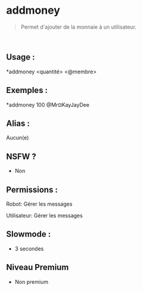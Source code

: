 # addmoney

> Permet d'ajouter de la monnaie à un utilisateur.

<br>

## Usage :

*addmoney <quantité> <@membre>

## Exemples :

*addmoney 100 @Mr¤KayJayDee

## Alias :

Aucun(e)

## NSFW ?

- Non

## Permissions :

Robot: Gérer les messages
<br>

Utilisateur: Gérer les messages

## Slowmode :

- 3 secondes

## Niveau Premium

- Non premium
